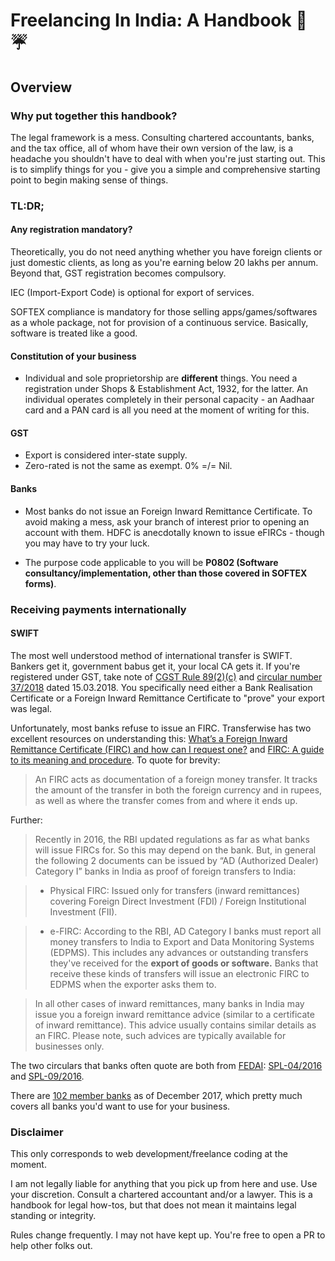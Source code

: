 # Freelancing In India: A Handbook 📗 ☔️

## Overview

### Why put together this handbook?

The legal framework is a mess. Consulting chartered accountants, banks, and the tax office, all of whom have their own version of the law, is a headache you shouldn't have to deal with when you're just starting out. This is to simplify things for you - give you a simple and comprehensive starting point to begin making sense of things.

### TL:DR;

#### Any registration mandatory?

Theoretically, you do not need anything whether you have foreign clients or just domestic clients, as long as you're earning below 20 lakhs per annum. Beyond that, GST registration becomes compulsory.

IEC (Import-Export Code) is optional for export of services.

SOFTEX compliance is mandatory for those selling apps/games/softwares as a whole package, not for provision of a continuous service. Basically, software is treated like a good.

#### Constitution of your business
* Individual and sole proprietorship are **different** things. You need a registration under Shops & Establishment Act, 1932, for the latter. An individual operates completely in their personal capacity - an Aadhaar card and a PAN card is all you need at the moment of writing for this.

#### GST
* Export is considered inter-state supply.
* Zero-rated is not the same as exempt. 0% =/= Nil.

#### Banks
* Most banks do not issue an Foreign Inward Remittance Certificate. To avoid making a mess, ask your branch of interest prior to opening an account with them. HDFC is anecdotally known to issue eFIRCs - though you may have to try your luck.

* The purpose code applicable to you will be **P0802 (Software consultancy/implementation, other than those covered in SOFTEX forms)**.

### Receiving payments internationally

#### SWIFT

The most well understood method of international transfer is SWIFT. Bankers get it, government babus get it, your local CA gets it. If you're registered under GST, take note of [CGST Rule 89(2)(c)](https://www.gst.caclub.in/rule-89-of-cgst-rules-2017-application-for-refund-of-tax-interest-penalty-fees-or-any-other-amount/) and [circular number 37/2018](http://www.cbec.gov.in/resources/htdocs-cbec/gst/circularno-37-cgst.pdf) dated 15.03.2018. You specifically need either a Bank Realisation Certificate or a Foreign Inward Remittance Certificate to "prove" your export was legal.

Unfortunately, most banks refuse to issue an FIRC. Transferwise has two excellent resources on understanding this: [What’s a Foreign Inward Remittance Certificate (FIRC) and how can I request one?](https://transferwise.com/help/article/2630027/indian-rupee-transfers/whats-a-foreign-inward-remittance-certificate-firc-and-how-can-i-request-one) and [FIRC: A guide to its meaning and procedure](https://transferwise.com/us/blog/firc-meaning-india). To quote for brevity:

> An FIRC acts as documentation of a foreign money transfer. It tracks the amount of the transfer in both the foreign currency and in rupees, as well as where the transfer comes from and where it ends up.

Further:

> Recently in 2016, the RBI updated regulations as far as what banks will issue FIRCs for. So this may depend on the bank. But, in general the following 2 documents can be issued by “AD (Authorized Dealer) Category I” banks in India as proof of foreign transfers to India:

> * Physical FIRC: Issued only for transfers (inward remittances) covering Foreign Direct Investment (FDI) / Foreign Institutional Investment (FII).

> * e-FIRC: According to the RBI, AD Category I banks must report all money transfers to India to Export and Data Monitoring Systems (EDPMS). This includes any advances or outstanding transfers they've received for the **export of goods or software.** Banks that receive these kinds of transfers will issue an electronic FIRC to EDPMS when the exporter asks them to.  

> In all other cases of inward remittances, many banks in India may issue you a foreign inward remittance advice (similar to a certificate of inward remittance). This advice usually contains similar details as an FIRC. Please note, such advices are typically available for businesses only.

The two circulars that banks often quote are both from [FEDAI](https://www.investopedia.com/terms/f/fedai.asp): [SPL-04/2016](http://www.fedai.org.in/DocumentUploadFiles/SPL_04_2016_21_APRIL_2016.pdf) and [SPL-09/2016](http://www.fedai.org.in/DocumentUploadFiles/SPL_09_2016_8_JUNE_2016.pdf).

There are [102 member banks](http://www.fedai.org.in/InnerPageContent.aspx?Cid=2&SCid=1&SSCid=0) as of December 2017, which pretty much covers all banks you'd want to use for your business.

### Disclaimer

This only corresponds to web development/freelance coding at the moment.

I am not legally liable for anything that you pick up from here and use. Use your discretion. Consult a chartered accountant and/or a lawyer. This is a handbook for legal how-tos, but that does not mean it maintains legal standing or integrity.

Rules change frequently. I may not have kept up. You're free to open a PR to help other folks out.
